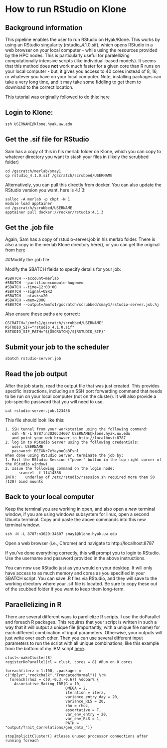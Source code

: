 # How to run RStudio on Klone

## Background information

This pipeline enables the user to run RStudio on Hyak/Klone. This works by using an RStudio singularity (rstudio_4.1.0.sif), which opens RStudio in a web browser on your local computer - while using the resources provided by the HPC nodes. This is particularly useful for paralellizing computationally intensive scripts (like individual-based models). It seems that this method does **not** work much faster for a given core than R runs on your local computer - but, it gives you access to 40 cores instead of 8, 16, or whatever you have on your local computer. Note, installing packages can take a very long time, and it may take some fiddling to get them to download to the correct location. 

This tutorial was originally followed to do this: [here](https://gist.github.com/mwanek/a67154d4eee66ba17aa4890d5814c263) 

## Login to Klone:

`ssh USERNAME@klone.hyak.uw.edu`

## Get the .sif file for RStudio

Sam has a copy of this in his merlab folder on Klone, which you can copy to whatever directory you want to stash your files in (likely the scrubbed folder)

```
cd /gscratch/merlab/smay1
cp rstudio_4.1.0.sif /gscratch/scrubbed/USERNAME
```

Alternatively, you can pull this directly from docker. You can also update the RStudio version you want, here is 4.1.3:

```
salloc -A merlab -p ckpt -N 1
module load apptainer
cd /gscratch/scrubbed/USERNAME
apptainer pull docker://rocker/rstudio:4.1.3
```

## Get the .job file

Again, Sam has a copy of rstudio-server.job in his merlab folder. There is also a copy in the merlab Klone directory here(), or you can get the original from [here](https://gist.github.com/mwanek/f9006b864569264474bb3f4985a6c5b4)

##Modify the .job file

Modify the SBATCH fields to specify details for your job:

```
#SBATCH --account=merlab
#SBATCH --partition=compute-hugemem
#SBATCH --time=12:00:00
#SBATCH --signal=USR2
#SBATCH --ntasks=20
#SBATCH --mem=200G
#SBATCH --output=/mmfs1/gscratch/scrubbed/smay1/rstudio-server.job.%j
```

Also ensure these paths are correct:

```
GSCRATCH="/mmfs1/gscratch/scrubbed/USERNAME"
RSTUDIO_SIF="rstudio_4.1.0.sif"
RSTUDIO_SIF_PATH="${GSCRATCH}/${RSTUDIO_SIF}"
```

## Submit your job to the scheduler

`sbatch rstudio-server.job`

## Read the job output

After the job starts, read the output file that was just created. This provides specific instructions, including an SSH port forwarding command that needs to be run on your local computer (not on the cluster). It will also provide a job-specific password that you will need to use.

`cat rstudio-server.job.123456`

This file should look like this:

```
1. SSH tunnel from your workstation using the following command:
   ssh -N -L 8787:n3020:34607 USERNAME@klone.hyak.uw.edu
   and point your web browser to http://localhost:8787
2. log in to RStudio Server using the following credentials:
   user: USERNAME
   password: BEEXNr7eYayouCa3Fsnl
When done using RStudio Server, terminate the job by:
1. Exit the RStudio Session ("power" button in the top right corner of the RStudio window)
2. Issue the following command on the login node:
      scancel -f 11414386
INFO:    underlay of /etc/rstudio/rsession.sh required more than 50 (120) bind mounts
```

## Back to your local computer

Keep the terminal you are working in open, and also open a *new* terminal window, if you are using windows subsystem for linux, open a second Ubuntu terminal. Copy and paste the above commands into this new terminal window.

`ssh -N -L 8787:n3020:34607 smay1@klone.hyak.uw.edu`

Open a web browser (i.e., Chrome) and navigate to http://localhost:8787

If you've done everything correctly, this will prompt you to login to RStudio. Use the username and password provided in the above instructions.

You can now use RStudio just as you would on your desktop. It will only have access to as much memory and cores as you specified in your SBATCH script. You can save .R files via RStudio, and they will save to the working directory where your .sif file is located. Be sure to copy these out of the scubbed folder if you want to keep them long-term. 

## Paraellelizing in R 

There are several different ways to parellelize R scripts. I use the doParallel and foreach R packages. This requires that your script is written in such a way that it will output a unique file (importantly, with a unique file name) for each different combination of input parameters. Otherwise, your outputs will just write over each other. Then you can use several different input parameters to run the script with all unique combinations, like this example from the bottom of my IBM script  [here](https://github.com/SMay1/Assortative_Mating_QG_IBM/blob/main/Assortative_Mating_QG_IBM.R).

```
clust<-makeCluster(8)
registerDoParallel(cl = clust, cores = 8) #Run on 8 cores

foreach(iterz = 1:100, .packages = c("dplyr","rockchalk","TruncatedNormal")) %:%
  foreach(rhoz = c(0,-0.3,-0.6)) %dopar% {
    Assortative_Mating_IBM(G = 10,
                           OMEGA = 2,
                           iteration = iterz,
                           variance_entry_day = 20,
                           variance_RLS = 20,
                           rho = rhoz,
                           assortative = T,
                           var_env_entry = 20,
                           var_env_RLS = 1,
                           PATH = "output/Trait_Correlations/gen_data_")}

stopImplicitCluster() #closes unused processor connections after running foreach
```

